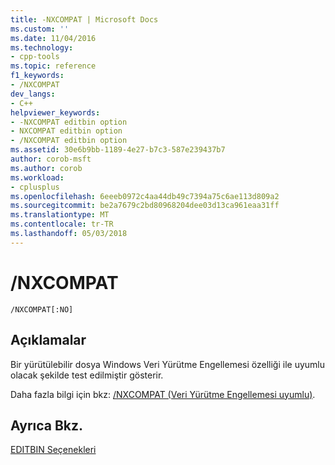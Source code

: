 ```yaml
---
title: -NXCOMPAT | Microsoft Docs
ms.custom: ''
ms.date: 11/04/2016
ms.technology:
- cpp-tools
ms.topic: reference
f1_keywords:
- /NXCOMPAT
dev_langs:
- C++
helpviewer_keywords:
- -NXCOMPAT editbin option
- NXCOMPAT editbin option
- /NXCOMPAT editbin option
ms.assetid: 30e6b9bb-1189-4e27-b7c3-587e239437b7
author: corob-msft
ms.author: corob
ms.workload:
- cplusplus
ms.openlocfilehash: 6eeeb0972c4aa44db49c7394a75c6ae113d809a2
ms.sourcegitcommit: be2a7679c2bd80968204dee03d13ca961eaa31ff
ms.translationtype: MT
ms.contentlocale: tr-TR
ms.lasthandoff: 05/03/2018
---
```

# <a name="nxcompat"></a>/NXCOMPAT
```  
/NXCOMPAT[:NO]  
```  
  
## <a name="remarks"></a>Açıklamalar  
 Bir yürütülebilir dosya Windows Veri Yürütme Engellemesi özelliği ile uyumlu olacak şekilde test edilmiştir gösterir.  
  
 Daha fazla bilgi için bkz: [/NXCOMPAT (Veri Yürütme Engellemesi uyumlu)](../../build/reference/nxcompat-compatible-with-data-execution-prevention.md).  
  
## <a name="see-also"></a>Ayrıca Bkz.  
 [EDITBIN Seçenekleri](../../build/reference/editbin-options.md)